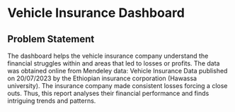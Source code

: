# Vehicle Insurance Dashboard
## Problem Statement

The dashboard helps the vehicle insurance company understand the financial struggles within and areas that led to losses or profits. 
The data was obtained online from Mendeley data: Vehicle Insurance Data published on 20/07/2023 by the Ethiopian insurance corporation (Hawassa university). 
The insurance company made consistent losses forcing a close outs. Thus, this report analyses their financial performance and finds intriguing trends and patterns. 
